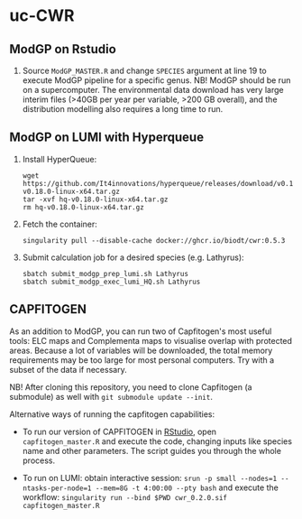 # uc-CWR

## ModGP on Rstudio

1. Source `ModGP_MASTER.R` and change `SPECIES` argument at line 19 to execute ModGP pipeline for a specific genus. NB! ModGP should be run on a supercomputer. The environmental data download has very large interim files (>40GB per year per variable, >200 GB overall), and the distribution modelling also requires a long time to run.

## ModGP on LUMI with Hyperqueue

1. Install HyperQueue:

       wget https://github.com/It4innovations/hyperqueue/releases/download/v0.18.0/hq-v0.18.0-linux-x64.tar.gz
       tar -xvf hq-v0.18.0-linux-x64.tar.gz
       rm hq-v0.18.0-linux-x64.tar.gz

2. Fetch the container:

       singularity pull --disable-cache docker://ghcr.io/biodt/cwr:0.5.3

3. Submit calculation job for a desired species (e.g. Lathyrus):

       sbatch submit_modgp_prep_lumi.sh Lathyrus
       sbatch submit_modgp_exec_lumi_HQ.sh Lathyrus


## CAPFITOGEN

As an addition to ModGP, you can run two of Capfitogen's most useful tools: ELC maps and Complementa maps to visualise overlap with protected areas.
Because a lot of variables will be downloaded, the total memory requirements may be too large for most personal computers. Try with a subset of the data if necessary. 

NB! After cloning this repository, you need to clone Capfitogen (a submodule) as well with `git submodule update --init`. 

Alternative ways of running the capfitogen capabilities:

- To run our version of CAPFITOGEN in [RStudio](https://posit.co/downloads/), open `capfitogen_master.R` and execute the code, changing inputs like species name and other parameters. The script guides you through the whole process.

- To run on LUMI: obtain interactive session:
   `srun -p small --nodes=1 --ntasks-per-node=1 --mem=8G -t 4:00:00 --pty bash`
   and execute the workflow:
   `singularity run --bind $PWD cwr_0.2.0.sif capfitogen_master.R`


